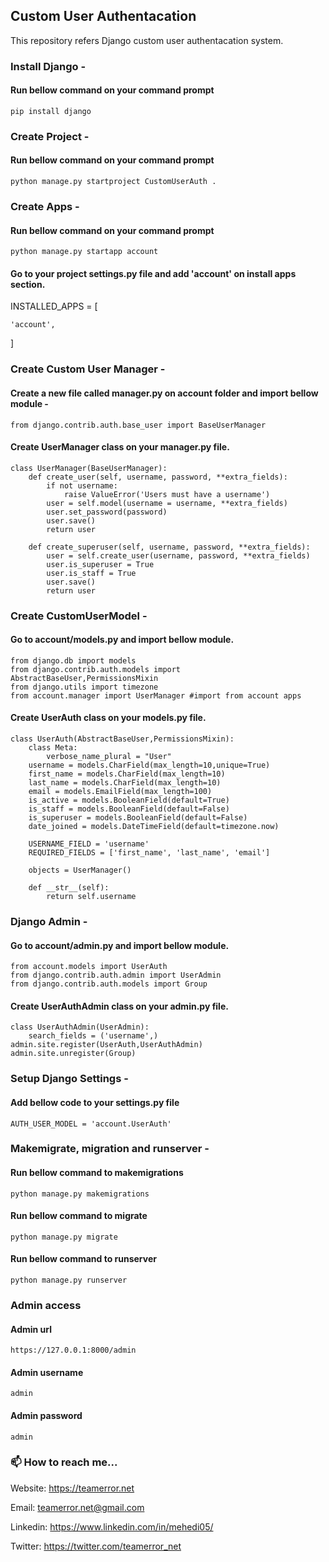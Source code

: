 ## Custom User Authentacation

This repository refers Django custom user authentacation system.

### Install Django - 

#### Run bellow command on your command prompt


    pip install django

### Create Project - 

#### Run bellow command on your command prompt


    python manage.py startproject CustomUserAuth .


### Create Apps - 

#### Run bellow command on your command prompt

    python manage.py startapp account


#### Go to your project settings.py file and add 'account' on install apps section.


INSTALLED_APPS = [

    'account',
]

### Create Custom User Manager -

#### Create a new file called manager.py on account folder and import bellow module -

    from django.contrib.auth.base_user import BaseUserManager

#### Create UserManager class on your manager.py file.

    class UserManager(BaseUserManager):
        def create_user(self, username, password, **extra_fields):
            if not username:
                raise ValueError('Users must have a username')
            user = self.model(username = username, **extra_fields)
            user.set_password(password)
            user.save()
            return user

        def create_superuser(self, username, password, **extra_fields):
            user = self.create_user(username, password, **extra_fields)
            user.is_superuser = True
            user.is_staff = True
            user.save()
            return user

### Create CustomUserModel -

#### Go to account/models.py and import bellow module.

    from django.db import models
    from django.contrib.auth.models import AbstractBaseUser,PermissionsMixin
    from django.utils import timezone
    from account.manager import UserManager #import from account apps
    
#### Create UserAuth class on your models.py file.

    class UserAuth(AbstractBaseUser,PermissionsMixin):
        class Meta:
            verbose_name_plural = "User"
        username = models.CharField(max_length=10,unique=True)
        first_name = models.CharField(max_length=10)
        last_name = models.CharField(max_length=10)
        email = models.EmailField(max_length=100)
        is_active = models.BooleanField(default=True)
        is_staff = models.BooleanField(default=False)
        is_superuser = models.BooleanField(default=False)
        date_joined = models.DateTimeField(default=timezone.now)

        USERNAME_FIELD = 'username'
        REQUIRED_FIELDS = ['first_name', 'last_name', 'email']

        objects = UserManager()

        def __str__(self):
            return self.username
            
### Django Admin -

#### Go to account/admin.py and import bellow module.

    from account.models import UserAuth
    from django.contrib.auth.admin import UserAdmin
    from django.contrib.auth.models import Group
    
#### Create UserAuthAdmin class on your admin.py file.

    class UserAuthAdmin(UserAdmin):
        search_fields = ('username',)
    admin.site.register(UserAuth,UserAuthAdmin)
    admin.site.unregister(Group)
    
### Setup Django Settings -

#### Add bellow code to your settings.py file

    AUTH_USER_MODEL = 'account.UserAuth'

### Makemigrate, migration and runserver -

#### Run bellow command to makemigrations

    python manage.py makemigrations
    
#### Run bellow command to migrate

    python manage.py migrate
    
#### Run bellow command to runserver

    python manage.py runserver
    
### Admin access

#### Admin url
    https://127.0.0.1:8000/admin
    
#### Admin username
    admin
    
#### Admin password
    admin

### 📫 How to reach me...

Website: https://teamerror.net

Email: teamerror.net@gmail.com

Linkedin: https://www.linkedin.com/in/mehedi05/

Twitter: https://twitter.com/teamerror_net
